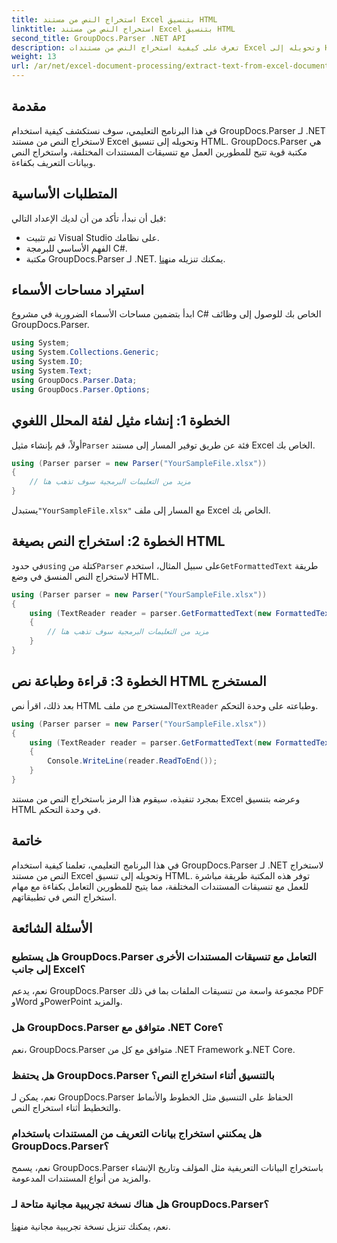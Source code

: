 ```yaml
---
title: استخراج النص من مستند Excel بتنسيق HTML
linktitle: استخراج النص من مستند Excel بتنسيق HTML
second_title: GroupDocs.Parser .NET API
description: تعرف على كيفية استخراج النص من مستندات Excel وتحويله إلى HTML باستخدام GroupDocs.Parser لـ .NET.
weight: 13
url: /ar/net/excel-document-processing/extract-text-from-excel-document-as-html/
---
```

## مقدمة
في هذا البرنامج التعليمي، سوف نستكشف كيفية استخدام GroupDocs.Parser لـ .NET لاستخراج النص من مستند Excel وتحويله إلى تنسيق HTML. GroupDocs.Parser هي مكتبة قوية تتيح للمطورين العمل مع تنسيقات المستندات المختلفة، واستخراج النص وبيانات التعريف بكفاءة.
## المتطلبات الأساسية
قبل أن نبدأ، تأكد من أن لديك الإعداد التالي:
- تم تثبيت Visual Studio على نظامك.
- الفهم الأساسي للبرمجة C#.
-  مكتبة GroupDocs.Parser لـ .NET. يمكنك تنزيله من[هنا](https://releases.groupdocs.com/parser/net/).
## استيراد مساحات الأسماء
ابدأ بتضمين مساحات الأسماء الضرورية في مشروع C# الخاص بك للوصول إلى وظائف GroupDocs.Parser.
```csharp
using System;
using System.Collections.Generic;
using System.IO;
using System.Text;
using GroupDocs.Parser.Data;
using GroupDocs.Parser.Options;
```
## الخطوة 1: إنشاء مثيل لفئة المحلل اللغوي
 أولاً، قم بإنشاء مثيل`Parser` فئة عن طريق توفير المسار إلى مستند Excel الخاص بك.
```csharp
using (Parser parser = new Parser("YourSampleFile.xlsx"))
{
    // مزيد من التعليمات البرمجية سوف تذهب هنا
}
```
 يستبدل`"YourSampleFile.xlsx"` مع المسار إلى ملف Excel الخاص بك.
## الخطوة 2: استخراج النص بصيغة HTML
 في حدود`using` كتلة من`Parser` على سبيل المثال، استخدم`GetFormattedText` طريقة لاستخراج النص المنسق في وضع HTML.
```csharp
using (Parser parser = new Parser("YourSampleFile.xlsx"))
{
    using (TextReader reader = parser.GetFormattedText(new FormattedTextOptions(FormattedTextMode.Html)))
    {
        // مزيد من التعليمات البرمجية سوف تذهب هنا
    }
}
```
## الخطوة 3: قراءة وطباعة نص HTML المستخرج
 بعد ذلك، اقرأ نص HTML المستخرج من ملف`TextReader` وطباعته على وحدة التحكم.
```csharp
using (Parser parser = new Parser("YourSampleFile.xlsx"))
{
    using (TextReader reader = parser.GetFormattedText(new FormattedTextOptions(FormattedTextMode.Html)))
    {
        Console.WriteLine(reader.ReadToEnd());
    }
}
```
بمجرد تنفيذه، سيقوم هذا الرمز باستخراج النص من مستند Excel وعرضه بتنسيق HTML في وحدة التحكم.
## خاتمة
في هذا البرنامج التعليمي، تعلمنا كيفية استخدام GroupDocs.Parser لـ .NET لاستخراج النص من مستند Excel وتحويله إلى تنسيق HTML. توفر هذه المكتبة طريقة مباشرة للعمل مع تنسيقات المستندات المختلفة، مما يتيح للمطورين التعامل بكفاءة مع مهام استخراج النص في تطبيقاتهم.

## الأسئلة الشائعة
### هل يستطيع GroupDocs.Parser التعامل مع تنسيقات المستندات الأخرى إلى جانب Excel؟
نعم، يدعم GroupDocs.Parser مجموعة واسعة من تنسيقات الملفات بما في ذلك PDF وWord وPowerPoint والمزيد.
### هل GroupDocs.Parser متوافق مع .NET Core؟
نعم، GroupDocs.Parser متوافق مع كل من .NET Framework و.NET Core.
### هل يحتفظ GroupDocs.Parser بالتنسيق أثناء استخراج النص؟
نعم، يمكن لـ GroupDocs.Parser الحفاظ على التنسيق مثل الخطوط والأنماط والتخطيط أثناء استخراج النص.
### هل يمكنني استخراج بيانات التعريف من المستندات باستخدام GroupDocs.Parser؟
نعم، يسمح GroupDocs.Parser باستخراج البيانات التعريفية مثل المؤلف وتاريخ الإنشاء والمزيد من أنواع المستندات المدعومة.
### هل هناك نسخة تجريبية مجانية متاحة لـ GroupDocs.Parser؟
 نعم، يمكنك تنزيل نسخة تجريبية مجانية من[هنا](https://releases.groupdocs.com/).
